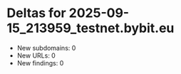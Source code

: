 # Deltas for 2025-09-15_213959_testnet.bybit.eu
- New subdomains: 0
- New URLs: 0
- New findings: 0
